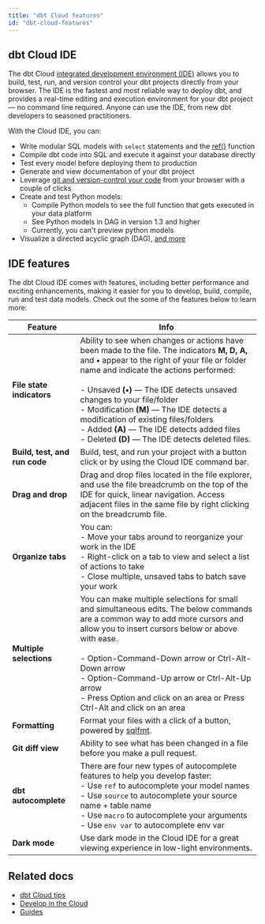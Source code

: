 ```yaml
---
title: "dbt Cloud features"
id: "dbt-cloud-features"
---
```



## dbt Cloud IDE


The dbt Cloud [integrated development environment (IDE)](/docs/get-started/develop-in-the-cloud) allows you to build, test, run, and version control your dbt projects directly from your browser. The IDE is the fastest and most reliable way to deploy dbt, and provides a real-time editing and execution environment for your dbt project &mdash; no command line required.  Anyone can use the IDE, from new dbt developers to seasoned practitioners. 

With the Cloud IDE, you can:

- Write modular SQL models with `select` statements and the [ref()](/reference/dbt-jinja-functions/ref) function
- Compile dbt code into SQL and execute it against your database directly
- Test every model before deploying them to production
- Generate and view documentation of your dbt project
- Leverage [git and version-control your code](/docs/collaborate/git/version-control-basics) from your browser with a couple of clicks
- Create and test Python models:
    * Compile Python models to see the full function that gets executed in your data platform
    * See Python models in DAG in version 1.3 and higher
    * Currently, you can't preview python models
- Visualize a directed acyclic graph (DAG), [and more](/docs/get-started/dbt-cloud-tips)

## IDE features
The dbt Cloud IDE comes with features, including better performance and exciting enhancements, making it easier for you to develop, build, compile, run and test data models. Check out the some of the features below to learn more:


| Feature  |  Info |
|---|---|
| **File state indicators**  |  Ability to see when changes or actions have been made to the file. The indicators **M, D, A,** and **•** appear to the right of your file or folder name and indicate the actions performed: <br /> <br /> - Unsaved **(•)** &mdash; The IDE detects unsaved changes to your file/folder<br /> - Modification **(M)** &mdash; The IDE detects a modification of existing files/folders<br /> - Added **(A)** &mdash; The IDE detects added files<br/> - Deleted **(D)** &mdash; The IDE detects deleted files.
| **Build, test, and run code**  | Build, test, and run your project with a button click or by using the Cloud IDE command bar.  
| **Drag and drop**  | Drag and drop files located in the file explorer, and use the file breadcrumb on the top of the IDE for quick, linear navigation. Access adjacent files in the same file by right clicking on the breadcrumb file.  
| **Organize tabs**  | You can: <br /> - Move your tabs around to reorganize your work in the IDE <br /> - Right-click on a tab to view and select a list of actions to take <br /> - Close multiple, unsaved tabs to batch save your work
| **Multiple selections**  | You can make multiple selections for small and simultaneous edits. The below commands are a common way to add more cursors and allow you to insert cursors below or above with ease.<br /><br /> - Option-Command-Down arrow or Ctrl-Alt-Down arrow<br /> - Option-Command-Up arrow or Ctrl-Alt-Up arrow<br /> - Press Option and click on an area or Press Ctrl-Alt and click on an area<br /> 
| **Formatting** | Format your files with a click of a button, powered by [sqlfmt](http://sqlfmt.com/). 
| **Git diff view**  | Ability to see what has been changed in a file before you make a pull request. 
| **dbt autocomplete**  |  There are four new types of autocomplete features to help you develop faster:<br />  - Use `ref` to autocomplete your model names<br /> - Use `source` to autocomplete your source name + table name<br /> - Use `macro` to autocomplete your arguments<br /> - Use `env var` to autocomplete env var 
| **Dark mode**  | Use dark mode in the Cloud IDE for a great viewing experience in low-light environments. 


## Related docs

- [dbt Cloud tips](/docs/get-started/dbt-cloud-tips)
- [Develop in the Cloud](docs/get-started/develop-in-the-cloud)
- [Guides](/docs/get-started/getting-started/overview)
